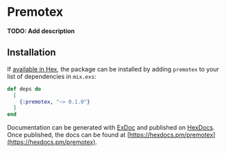 # Premotex

**TODO: Add description**

## Installation

If [available in Hex](https://hex.pm/docs/publish), the package can be installed
by adding `premotex` to your list of dependencies in `mix.exs`:

```elixir
def deps do
  [
    {:premotex, "~> 0.1.0"}
  ]
end
```

Documentation can be generated with [ExDoc](https://github.com/elixir-lang/ex_doc)
and published on [HexDocs](https://hexdocs.pm). Once published, the docs can
be found at [https://hexdocs.pm/premotex](https://hexdocs.pm/premotex).

